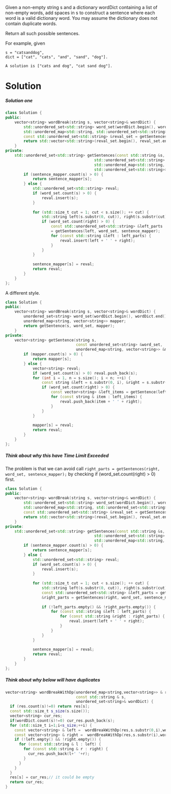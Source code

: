 Given a non-empty string s and a dictionary wordDict containing a list of non-empty words, add spaces in s to construct a sentence where each word is a valid dictionary word. You may assume the dictionary does not contain duplicate words.

Return all such possible sentences.

For example, given

```
s = "catsanddog",
dict = ["cat", "cats", "and", "sand", "dog"].

A solution is ["cats and dog", "cat sand dog"].
```

# Solution

##### Solution one

```cpp
class Solution {
public:
    vector<string> wordBreak(string s, vector<string>& wordDict) {
        std::unordered_set<std::string> word_set(wordDict.begin(), wordDict.end());
        std::unordered_map<std::string, std::unordered_set<std::string>> sentence_mapper;
        const std::unordered_set<std::string> &reval_set = getSentences(s, word_set, sentence_mapper);
        return std::vector<std::string>(reval_set.begin(), reval_set.end());
    }
private:
    std::unordered_set<std::string> getSentences(const std::string &s, 
                                       std::unordered_set<std::string> &word_set,
                                       std::unordered_map<std::string, 
                                       std::unordered_set<std::string>> &sentence_mapper) {
        if (sentence_mapper.count(s) > 0) {
            return sentence_mapper[s];
        } else {
            std::unordered_set<std::string> reval;
            if (word_set.count(s) > 0) {
                reval.insert(s);
            }
            
            for (std::size_t cut = 1; cut < s.size(); ++ cut) {
                std::string left(s.substr(0, cut)), right(s.substr(cut));
                if (word_set.count(right) > 0) {
                    const std::unordered_set<std::string> &left_parts 
                    = getSentences(left, word_set, sentence_mapper);
                    for (const std::string &left : left_parts) {
                        reval.insert(left + ' ' + right);
                    }
                }
            }
            
            sentence_mapper[s] = reval;
            return reval;
        }
    }
};
```

A different style.

```cpp
class Solution {
public:
    vector<string> wordBreak(string s, vector<string>& wordDict) {
        unordered_set<string> word_set(wordDict.begin(), wordDict.end());
        unordered_map<string, vector<string>> mapper;
        return getSentence(s, word_set, mapper);
    }
private:
    vector<string> getSentence(string s, 
                               const unordered_set<string> &word_set,
                               unordered_map<string, vector<string>> &mapper) {
        if (mapper.count(s) > 0) {
            return mapper[s];
        } else {
            vector<string> reval;
            if (word_set.count(s) > 0) reval.push_back(s);
            for (int i = 1, n = s.size(); i < n; ++i) {
                const string &left = s.substr(0, i), &right = s.substr(i);
                if (word_set.count(right) > 0) {
                    const vector<string> &left_items = getSentence(left, word_set, mapper);
                    for (const string & item : left_items) {
                        reval.push_back(item + ' ' + right);
                    }
                }              
            }
            
            mapper[s] = reval;
            return reval;
        }
    }
};
```

##### Think about why this have  Time Limit Exceeded

The problem is that  we can avoid call
```right_parts = getSentences(right, word_set, sentence_mapper);``` by checking if (word_set.count(right) > 0) first.

```cpp
class Solution {
public:
    vector<string> wordBreak(string s, vector<string>& wordDict) {
        std::unordered_set<std::string> word_set(wordDict.begin(), wordDict.end());
        std::unordered_map<std::string, std::unordered_set<std::string>> sentence_mapper;
        const std::unordered_set<std::string> &reval_set = getSentences(s, word_set, sentence_mapper);
        return std::vector<std::string>(reval_set.begin(), reval_set.end());
    }
private:
    std::unordered_set<std::string> getSentences(const std::string &s, 
                                       std::unordered_set<std::string> &word_set,
                                       std::unordered_map<std::string, std::unordered_set<std::string>> &sentence_mapper) {
        if (sentence_mapper.count(s) > 0) {
            return sentence_mapper[s];
        } else {
            std::unordered_set<std::string> reval;
            if (word_set.count(s) > 0) {
                reval.insert(s);
            }
            
            for (std::size_t cut = 1; cut < s.size(); ++ cut) {
                std::string left(s.substr(0, cut)), right(s.substr(cut));
                const std::unordered_set<std::string> &left_parts = getSentences(left, word_set, sentence_mapper), 
                &right_parts = getSentences(right, word_set, sentence_mapper);
                
                if (!left_parts.empty() && !right_parts.empty()) {
                    for (const std::string &left : left_parts) {
                        for (const std::string &right : right_parts) {
                            reval.insert(left + ' ' + right);
                        }
                    }
                }
            }
            
            sentence_mapper[s] = reval;
            return reval;
        }
    }
};
```

##### Think about why below will have duplicates

```cpp
vector<string> wordBreakWithDp(unordered_map<string,vector<string>> & res,
                               const std::string & s,
                               unordered_set<string>& wordDict) {
  if (res.count(s)!=0) return res[s];
  const std::size_t s_size(s.size());
  vector<string> cur_res;
  if(wordDict.count(s)!=0) cur_res.push_back(s);
  for (std::size_t i=1;i<s_size;++i) {
    const vector<string> & left =  wordBreakWithDp(res,s.substr(0,i),wordDict);
    const vector<string> & right =  wordBreakWithDp(res,s.substr(i),wordDict);
    if (!left.empty() && !right.empty()) {
      for (const std::string & l : left) {
        for (const std::string & r : right) {
          cur_res.push_back(l+' '+r);
        }
      }
    }
  }
  res[s] = cur_res;// it could be empty
  return cur_res;
}
```
